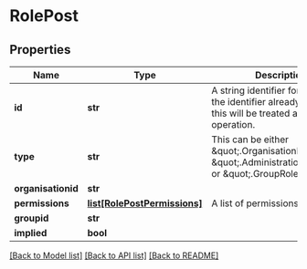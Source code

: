 # RolePost

## Properties
Name | Type | Description | Notes
------------ | ------------- | ------------- | -------------
**id** | **str** | A string identifier for the role. If the identifier already exists then this will be treated as an update operation.   | 
**type** | **str** | This can be either \&quot;.OrganisationRole\&quot;, \&quot;.AdministrationRole\&quot; or \&quot;.GroupRole\&quot; | 
**organisationid** | **str** |  | 
**permissions** | [**list[RolePostPermissions]**](RolePostPermissions.md) | A list of permissions. | 
**groupid** | **str** |  | [optional] 
**implied** | **bool** |  | [optional] 

[[Back to Model list]](../README.md#documentation-for-models) [[Back to API list]](../README.md#documentation-for-api-endpoints) [[Back to README]](../README.md)


